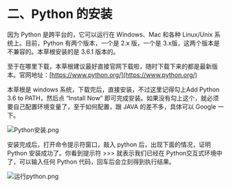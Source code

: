 # 二、Python 的安装 #

因为 Python 是跨平台的，它可以运行在 Windows、Mac 和各种 Linux/Unix 系统上。目前，Python 有两个版本，一个是 2.x 版，一个是 3.x版，这两个版本是不兼容的。本草根安装的是 3.6.1 版本的。

至于在哪里下载，本草根建议最好直接官网下载啦，随时下载下来的都是最新版本。官网地址：[https://www.python.org/](https://www.python.org/)

本草根是 windows 系统，下载完后，直接安装，不过这里记得勾上Add Python 3.6 to PATH，然后点 “Install Now” 即可完成安装。如果没有勾上这个，就必须要自己配置环境变量了，至于如何配置，跟 JAVA 的差不多，具体可以 Google 一下。

![Python安装.png](http://upload-images.jianshu.io/upload_images/2136918-2bf6591f0a12e80b.png?imageMogr2/auto-orient/strip%7CimageView2/2/w/1240)

安装完成后，打开命令提示符窗口，敲入 python 后，出现下面的情况，证明 Python 安装成功了。你看到提示符 >>> 就表示我们已经在 Python交互式环境中了，可以输入任何 Python 代码，回车后会立刻得到执行结果。

![运行python.png](http://upload-images.jianshu.io/upload_images/2136918-817c22f802e8cfce.png?imageMogr2/auto-orient/strip%7CimageView2/2/w/1240)